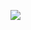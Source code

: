 
![](https://github-readme-streak-stats.herokuapp.com/?user=esmasmarangoz&amp;theme=dark&amp;hide_border=false)
